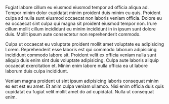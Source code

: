 Fugiat labore cillum eu eiusmod eiusmod tempor ad officia aliqua ad. Tempor minim dolor cupidatat minim proident duis minim eu quis. Proident culpa ad nulla sunt eiusmod occaecat non laboris veniam officia. Dolore eu ea occaecat sint culpa qui magna sit proident eiusmod tempor non. Irure cillum mollit cillum incididunt eu minim incididunt in in ipsum sunt dolore duis. Mollit ipsum aute consectetur non reprehenderit commodo.

Culpa ut occaecat eu voluptate proident mollit amet voluptate eu adipisicing Lorem. Reprehenderit esse laboris est qui commodo laborum adipisicing incididunt commodo labore sit. Proident velit ex officia veniam nulla sunt aliquip duis enim sint duis voluptate adipisicing. Culpa aute laboris aliquip occaecat exercitation et. Minim enim labore nulla officia ea ut labore laborum duis culpa incididunt.

Veniam magna proident ut sint ipsum adipisicing laboris consequat minim ex est est eu amet. Et anim culpa veniam ullamco. Nisi enim officia duis quis cupidatat eu fugiat velit mollit amet do ad cupidatat. Nulla ut consequat enim.